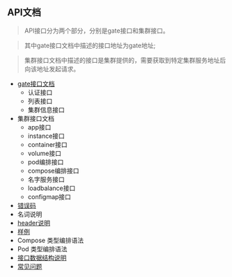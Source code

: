 API文档
---

> API接口分为两个部分，分别是gate接口和集群接口。

> 其中gate接口文档中描述的接口地址为gate地址;

> 集群接口文档中描述的接口是集群提供的，需要获取到特定集群服务地址后向该地址发起请求。


* [gate接口文档](/apiwen-dang/gatejie-kou-wen-dang.md)
	- 认证接口
	- 列表接口
	- 集群信息接口
* 集群接口文档
	- app接口
	- instance接口
	- container接口
	- volume接口
	- pod编排接口
	- compose编排接口
	- 名字服务接口
	- loadbalance接口
	- configmap接口
* [错误码](/apiwen-dang/cuo-wu-ma.md)
* 名词说明
* [header说明](/apiwen-dang/headershuo-ming.md)
* [样例](/apiwen-dang/yang-li.md)
* Compose 类型编排语法
* Pod 类型编排语法
* [接口数据结构说明](/apiwen-dang/jie-kou-shu-ju-jie-gou-shuo-ming.md)
* [常见问题](/apiwen-dang/chang-jian-wen-ti.md)


